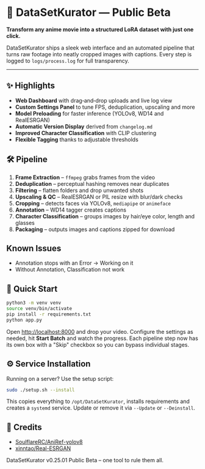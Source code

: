 # 🌟 DataSetKurator  — Public Beta

**Transform any anime movie into a structured LoRA dataset with just one click.**

DataSetKurator ships a sleek web interface and an automated pipeline that turns
raw footage into neatly cropped images with captions. Every step is logged to
`logs/process.log` for full transparency.

---

## ✨ Highlights

- **Web Dashboard** with drag‑and‑drop uploads and live log view
- **Custom Settings Panel** to tune FPS, deduplication, upscaling and more
- **Model Preloading** for faster inference (YOLOv8, WD14 and RealESRGAN)
- **Automatic Version Display** derived from `changelog.md`
- **Improved Character Classification** with CLIP clustering
- **Flexible Tagging** thanks to adjustable thresholds

## 🛠 Pipeline

1. **Frame Extraction** – `ffmpeg` grabs frames from the video
2. **Deduplication** – perceptual hashing removes near duplicates
3. **Filtering** – flatten folders and drop unwanted shots
4. **Upscaling & QC** – RealESRGAN or PIL resize with blur/dark checks
5. **Cropping** – detects faces via YOLOv8, `mediapipe` or `animeface`
6. **Annotation** – WD14 tagger creates captions
7. **Character Classification** – groups images by hair/eye color, length and glasses
8. **Packaging** – outputs images and captions zipped for download

## Known Issues
- Annotation stops with an Error -> Working on it
- Without Annotation, Classification not work

## 🚀 Quick Start

```bash
python3 -m venv venv
source venv/bin/activate
pip install -r requirements.txt
python app.py
```

Open [http://localhost:8000](http://localhost:8000) and drop your video.
Configure the settings as needed, hit **Start Batch** and watch the progress.
Each pipeline step now has its own box with a "Skip" checkbox so you can
bypass individual stages.

## ⚙️ Service Installation

Running on a server? Use the setup script:

```bash
sudo ./setup.sh --install
```

This copies everything to `/opt/DataSetKurator`, installs requirements and
creates a `systemd` service. Update or remove it via `--Update` or `--Deinstall`.

## 🙏 Credits

- [SoulflareRC/AniRef-yolov8](https://github.com/SoulflareRC/AniRef-yolov8)
- [xinntao/Real-ESRGAN](https://github.com/xinntao/Real-ESRGAN)

DataSetKurator v0.25.01 Public Beta – one tool to rule them all.

